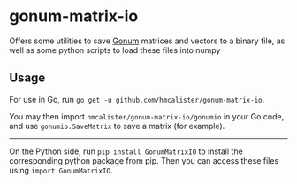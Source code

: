 # gonum-matrix-io
Offers some utilities to save [Gonum](https://pkg.go.dev/gonum.org/v1/gonum) matrices and vectors to a binary file, as well as some python scripts to load these files into numpy

## Usage

For use in Go, run `go get -u github.com/hmcalister/gonum-matrix-io`.

You may then import `hmcalister/gonum-matrix-io/gonumio` in your Go code, and use `gonumio.SaveMatrix` to save a matrix (for example).

---

On the Python side, run `pip install GonumMatrixIO` to install the corresponding python package from pip. Then you can access these files using `import GonumMatrixIO`.